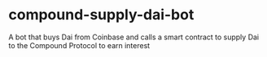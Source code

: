# compound-supply-dai-bot
A bot that buys Dai from Coinbase and calls a smart contract to supply Dai to the Compound Protocol to earn interest
